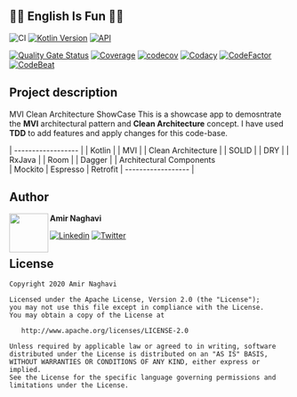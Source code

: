 ## :guardsman: English Is Fun :guardsman:
![CI](https://github.com/jpaya17/englishisfun/workflows/CI/badge.svg)
[![Kotlin Version](https://img.shields.io/badge/kotlin-1.3.72-blue.svg)](http://kotlinlang.org/)
[![API](https://img.shields.io/badge/API-21%2B-blue.svg?style=flat)](https://android-arsenal.com/api?level=21)

[![Quality Gate Status](https://sonarcloud.io/api/project_badges/measure?project=jpaya17_englishisfun&metric=alert_status)](https://sonarcloud.io/dashboard?id=jpaya17_englishisfun)
[![Coverage](https://sonarcloud.io/api/project_badges/measure?project=jpaya17_englishisfun&metric=coverage)](https://sonarcloud.io/dashboard?id=jpaya17_englishisfun)
[![codecov](https://codecov.io/gh/jpaya17/englishisfun/branch/master/graph/badge.svg?token=7VESBH4E6N)](https://codecov.io/gh/jpaya17/englishisfun)
[![Codacy](https://api.codacy.com/project/badge/Grade/c5eaf30c01da4cdeb3807a3bf3d98a70)](https://www.codacy.com/manual/jpaya17/englishisfun?utm_source=github.com&amp;utm_medium=referral&amp;utm_content=jpaya17/englishisfun&amp;utm_campaign=Badge_Grade)
[![CodeFactor](https://www.codefactor.io/repository/github/jpaya17/englishisfun/badge)](https://www.codefactor.io/repository/github/jpaya17/englishisfun)
[![CodeBeat](https://codebeat.co/badges/a21017bf-884a-41bf-8658-c0cfbb7c43fe)](https://codebeat.co/projects/github-com-jpaya17-englishisfun-master)

## Project description

MVI Clean Architecture ShowCase
This is a showcase app to demosntrate the <strong>MVI</strong> architectural pattern and <strong>Clean Architecture</strong> concept.
I have used <strong>TDD</strong> to add features and apply changes for this code-base.


| ------------------ |
| Kotlin   |
| MVI | 
| Clean Architecture     | 
| SOLID   | 
| DRY    |
| RxJava             |
| Room        | 
| Dagger     | 
| Architectural Components   
| Mockito
| Espresso
| Retrofit
| ------------------ |


## Author

<a href="https://www.linkedin.com/in/amir-naghavi-b45a6390" target="_blank">
  <img src="https://avatars0.githubusercontent.com/u/30294138?s=400&u=bd6e5ddff1df0d632b93855da0300410854b806e&v=4" width="70" align="left">
</a>

**Amir Naghavi**

[![Linkedin](https://img.shields.io/badge/-linkedin-grey?logo=linkedin)](https://www.linkedin.com/in/amir-naghavi-b45a6390/)
[![Twitter](https://img.shields.io/badge/-twitter-grey?logo=twitter)](https://twitter.com/AmirNaghavi4)

## License

    Copyright 2020 Amir Naghavi 

    Licensed under the Apache License, Version 2.0 (the "License");
    you may not use this file except in compliance with the License.
    You may obtain a copy of the License at

       http://www.apache.org/licenses/LICENSE-2.0

    Unless required by applicable law or agreed to in writing, software
    distributed under the License is distributed on an "AS IS" BASIS,
    WITHOUT WARRANTIES OR CONDITIONS OF ANY KIND, either express or implied.
    See the License for the specific language governing permissions and
    limitations under the License.



